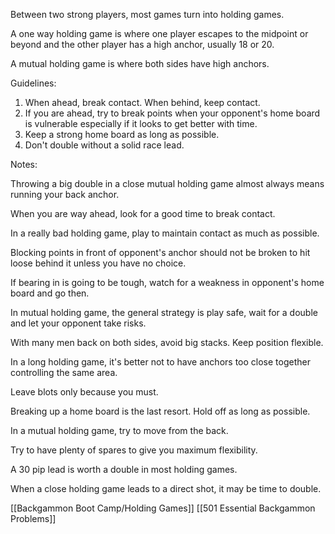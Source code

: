 Between two strong players, most games turn into holding games.

A one way holding game is where one player escapes to the midpoint or beyond and the other player has a high anchor, usually 18 or 20.

A mutual holding game is where both sides have high anchors.

Guidelines:

1) When ahead, break contact. When behind, keep contact.
2) If you are ahead, try to break points when your opponent's home board is vulnerable especially if it looks to get better with time.
3) Keep a strong home board as long as possible.
4) Don't double without a solid race lead.

Notes:

Throwing a big double in a close mutual holding game almost always means running your back anchor.

When you are way ahead, look for a good time to break contact.

In a really bad holding game, play to maintain contact as much as possible.

Blocking points in front of opponent's anchor should not be broken to hit loose behind it unless you have no choice.

If bearing in is going to be tough, watch for a weakness in opponent's home board and go then.

In mutual holding game, the general strategy is play safe, wait for a double and let your opponent take risks.

With many men back on both sides, avoid big stacks. Keep position flexible.

In a long holding game, it's better not to have anchors too close together controlling the same area.

Leave blots only because you must.

Breaking up a home board is the last resort. Hold off as long as possible.

In a mutual holding game, try to move from the back.

Try to have plenty of spares to give you maximum flexibility.

A 30 pip lead is worth a double in most holding games.

When a close holding game leads to a direct shot, it may be time to double.


[[Backgammon Boot Camp/Holding Games]]
[[501 Essential Backgammon Problems]]


